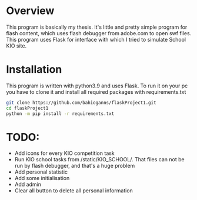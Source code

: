 # Overview
This program is basically my thesis. It's little and pretty simple program for flash content, which uses flash debugger from adobe.com to open swf files.  
This program uses Flask for interface with which I tried to simulate School KIO site.  

# Installation
This program is written with python3.9 and uses Flask.
To run it on your pc you have to clone it and install all required packages with requirements.txt  

```bash  
git clone https://github.com/bahioganns/flaskProject1.git  
cd flaskProject1  
python -m pip install -r requirements.txt  
```



# TODO: 
+ Add icons for every KIO competition task
+ Run KIO school tasks from /static/KIO_SCHOOL/. That files can not be run by flash debugger, and that's a huge problem  
+ Add personal statistic  
+ Add some initialisation  
+ Add admin  
+ Clear all button to delete all personal information 
